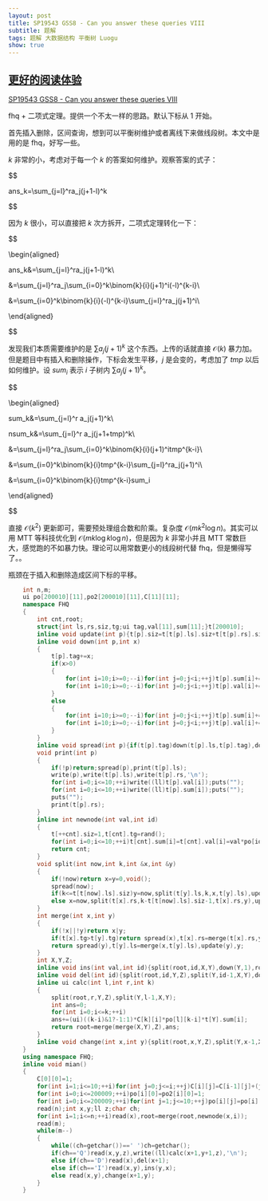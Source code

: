 ```yaml
---
layout: post
title: SP19543 GSS8 - Can you answer these queries VIII
subtitle: 题解
tags: 题解 大数据结构 平衡树 Luogu
show: true
---
```


## [更好的阅读体验](https://www.cnblogs.com/WrongAnswer90-home/p/17862183.html)

[SP19543 GSS8 - Can you answer these queries VIII](https://www.luogu.com.cn/problem/SP19543)

fhq + 二项式定理。提供一个不太一样的思路。默认下标从 $1$ 开始。

首先插入删除，区间查询，想到可以平衡树维护或者离线下来做线段树。本文中是用的是 fhq，好写一些。

$k$ 非常的小，考虑对于每一个 $k$ 的答案如何维护。观察答案的式子：

$$

ans_k=\sum_{j=l}^ra_j(j+1-l)^k

$$

因为 $k$ 很小，可以直接把 $k$ 次方拆开，二项式定理转化一下：

$$

\begin{aligned}

ans_k&=\sum_{j=l}^ra_j(j+1-l)^k\\

&=\sum_{j=l}^ra_j\sum_{i=0}^k\binom{k}{i}(j+1)^i(-l)^{k-i}\\

&=\sum_{i=0}^k\binom{k}{i}(-l)^{k-i}\sum_{j=l}^ra_j(j+1)^i\\

\end{aligned}

$$

发现我们本质需要维护的是 $\sum a_j(j+1)^k$ 这个东西。上传的话就直接 $\mathcal O(k)$ 暴力加。但是题目中有插入和删除操作，下标会发生平移，$j$ 是会变的，考虑加了 $tmp$ 以后如何维护。设 $sum_i$ 表示 $i$ 子树内 $\sum a_j(j+1)^k$。

$$

\begin{aligned}

sum_k&=\sum_{j=l}^r a_j(j+1)^k\\

nsum_k&=\sum_{j=l}^r a_j(j+1+tmp)^k\\

&=\sum_{j=l}^ra_j\sum_{i=0}^k\binom{k}{i}(j+1)^itmp^{k-i}\\

&=\sum_{i=0}^k\binom{k}{i}tmp^{k-i}\sum_{j=l}^ra_j(j+1)^i\\

&=\sum_{i=0}^k\binom{k}{i}tmp^{k-i}sum_i

\end{aligned}

$$

直接 $\mathcal O(k^2)$ 更新即可，需要预处理组合数和阶乘。复杂度 $\mathcal O(mk^2\log n)$。其实可以用 MTT 等科技优化到 $\mathcal O(mk\log k\log n)$，但是因为 $k$ 非常小并且 MTT 常数巨大，感觉跑的不如暴力快。理论可以用常数更小的线段树代替 fhq，但是懒得写了。。

瓶颈在于插入和删除造成区间下标的平移。

```cpp
	int n,m;
	ui po[200010][11],po2[200010][11],C[11][11];
	namespace FHQ
	{
		int cnt,root;
		struct{int ls,rs,siz,tg;ui tag,val[11],sum[11];}t[200010];
		inline void update(int p){t[p].siz=t[t[p].ls].siz+t[t[p].rs].siz+1;for(int i=0;i<=10;++i)t[p].sum[i]=t[p].val[i]+t[t[p].ls].sum[i]+t[t[p].rs].sum[i];}
		inline void down(int p,int x)
		{
			t[p].tag+=x;
			if(x>0)
			{
				for(int i=10;i>=0;--i)for(int j=0;j<i;++j)t[p].sum[i]+=C[i][j]*po[x][i-j]*t[p].sum[j];
				for(int i=10;i>=0;--i)for(int j=0;j<i;++j)t[p].val[i]+=C[i][j]*po[x][i-j]*t[p].val[j];
			}
			else
			{
				for(int i=10;i>=0;--i)for(int j=0;j<i;++j)t[p].sum[i]+=C[i][j]*po2[-x][i-j]*t[p].sum[j];
				for(int i=10;i>=0;--i)for(int j=0;j<i;++j)t[p].val[i]+=C[i][j]*po2[-x][i-j]*t[p].val[j];
			}
		}
		inline void spread(int p){if(t[p].tag)down(t[p].ls,t[p].tag),down(t[p].rs,t[p].tag),t[p].tag=0;}
		void print(int p)
		{
			if(!p)return;spread(p),print(t[p].ls);
			write(p),write(t[p].ls),write(t[p].rs,'\n');
			for(int i=0;i<=10;++i)write((ll)t[p].val[i]);puts("");
			for(int i=0;i<=10;++i)write((ll)t[p].sum[i]);puts("");
			puts("");
			print(t[p].rs);
		}
		inline int newnode(int val,int id)
		{
			t[++cnt].siz=1,t[cnt].tg=rand();
			for(int i=0;i<=10;++i)t[cnt].sum[i]=t[cnt].val[i]=val*po[id+1][i];
			return cnt;
		}
		void split(int now,int k,int &x,int &y)
		{
			if(!now)return x=y=0,void();
			spread(now);
			if(k<=t[t[now].ls].siz)y=now,split(t[y].ls,k,x,t[y].ls),update(y);
			else x=now,split(t[x].rs,k-t[t[now].ls].siz-1,t[x].rs,y),update(x);
		}
		int merge(int x,int y)
		{
			if(!x||!y)return x|y;
			if(t[x].tg>t[y].tg)return spread(x),t[x].rs=merge(t[x].rs,y),update(x),x;
			return spread(y),t[y].ls=merge(x,t[y].ls),update(y),y;
		}
		int X,Y,Z;
		inline void ins(int val,int id){split(root,id,X,Y),down(Y,1),root=merge(merge(X,newnode(val,id+1)),Y);}
		inline void del(int id){split(root,id,Y,Z),split(Y,id-1,X,Y),down(Z,-1),root=merge(X,Z);}
		inline ui calc(int l,int r,int k)
		{
			split(root,r,Y,Z),split(Y,l-1,X,Y);
			int ans=0;
			for(int i=0;i<=k;++i)
			ans+=(ui)((k-i)&1?-1:1)*C[k][i]*po[l][k-i]*t[Y].sum[i];
			return root=merge(merge(X,Y),Z),ans;
		}
		inline void change(int x,int y){split(root,x,Y,Z),split(Y,x-1,X,Y);root=merge(merge(X,newnode(y,x)),Z);}
	}
	using namespace FHQ;
	inline void mian()
	{
		C[0][0]=1;
		for(int i=1;i<=10;++i)for(int j=0;j<=i;++j)C[i][j]=C[i-1][j]+(j?C[i-1][j-1]:0);
		for(int i=0;i<=200009;++i)po[i][0]=po2[i][0]=1;
		for(int i=0;i<=200009;++i)for(int j=1;j<=10;++j)po[i][j]=po[i][j-1]*i,po2[i][j]=po2[i][j-1]*(-i);
		read(n);int x,y;ll z;char ch;
		for(int i=1;i<=n;++i)read(x),root=merge(root,newnode(x,i));
		read(m);
		while(m--)
		{
			while((ch=getchar())==' ')ch=getchar();
			if(ch=='Q')read(x,y,z),write((ll)calc(x+1,y+1,z),'\n');
			else if(ch=='D')read(x),del(x+1);
			else if(ch=='I')read(x,y),ins(y,x);
			else read(x,y),change(x+1,y);
		}
	}
```